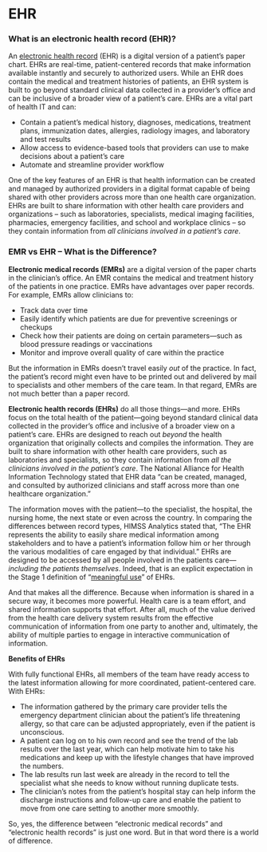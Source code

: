 # EHR

### What is an electronic health record \(EHR\)?

An [electronic health record](https://www.healthit.gov/providers-professionals/learn-ehr-basics) \(EHR\) is a digital version of a patient’s paper chart. EHRs are real-time, patient-centered records that make information available instantly and securely to authorized users. While an EHR does contain the medical and treatment histories of patients, an EHR system is built to go beyond standard clinical data collected in a provider’s office and can be inclusive of a broader view of a patient’s care. EHRs are a vital part of health IT and can:

* Contain a patient’s medical history, diagnoses, medications, treatment plans, immunization dates, allergies, radiology images, and laboratory and test results
* Allow access to evidence-based tools that providers can use to make decisions about a patient’s care
* Automate and streamline provider workflow

One of the key features of an EHR is that health information can be created and managed by authorized providers in a digital format capable of being shared with other providers across more than one health care organization. EHRs are built to share information with other health care providers and organizations – such as laboratories, specialists, medical imaging facilities, pharmacies, emergency facilities, and school and workplace clinics – so they contain information from _all clinicians involved in a patient’s care_.



### **EMR vs EHR – What is the Difference?**

**Electronic medical records \(EMRs\)** are a digital version of the paper charts in the clinician’s office. An EMR contains the medical and treatment history of the patients in one practice. EMRs have advantages over paper records. For example, EMRs allow clinicians to:

* Track data over time
* Easily identify which patients are due for preventive screenings or checkups
* Check how their patients are doing on certain parameters—such as blood pressure readings or vaccinations
* Monitor and improve overall quality of care within the practice

But the information in EMRs doesn’t travel easily _out_ of the practice. In fact, the patient’s record might even have to be printed out and delivered by mail to specialists and other members of the care team. In that regard, EMRs are not much better than a paper record.

**Electronic health records \(EHRs\)** do all those things—and more. EHRs focus on the total health of the patient—going beyond standard clinical data collected in the provider’s office and inclusive of a broader view on a patient’s care. EHRs are designed to reach out _beyond_ the health organization that originally collects and compiles the information. They are built to share information with other health care providers, such as laboratories and specialists, so they contain information from _all the clinicians involved in the patient’s care_. The National Alliance for Health Information Technology stated that EHR data “can be created, managed, and consulted by authorized clinicians and staff across more than one healthcare organization.”

The information moves with the patient—to the specialist, the hospital, the nursing home, the next state or even across the country. In comparing the differences between record types, HIMSS Analytics stated that, “The EHR represents the ability to easily share medical information among stakeholders and to have a patient’s information follow him or her through the various modalities of care engaged by that individual.” EHRs are designed to be accessed by all people involved in the patients care—_including the patients themselves_. Indeed, that is an explicit expectation in the Stage 1 definition of “[meaningful use](http://healthit.hhs.gov/meaningfuluse)” of EHRs.

And that makes all the difference. Because when information is shared in a secure way, it becomes more powerful. Health care is a team effort, and shared information supports that effort. After all, much of the value derived from the health care delivery system results from the effective communication of information from one party to another and, ultimately, the ability of multiple parties to engage in interactive communication of information.

**Benefits of EHRs**

With fully functional EHRs, all members of the team have ready access to the latest information allowing for more coordinated, patient-centered care. With EHRs:

* The information gathered by the primary care provider tells the emergency department clinician about the patient’s life threatening allergy, so that care can be adjusted appropriately, even if the patient is unconscious.
* A patient can log on to his own record and see the trend of the lab results over the last year, which can help motivate him to take his medications and keep up with the lifestyle changes that have improved the numbers.
* The lab results run last week are already in the record to tell the specialist what she needs to know without running duplicate tests.
* The clinician’s notes from the patient’s hospital stay can help inform the discharge instructions and follow-up care and enable the patient to move from one care setting to another more smoothly.

So, yes, the difference between “electronic medical records” and “electronic health records” is just one word. But in that word there is a world of difference.



